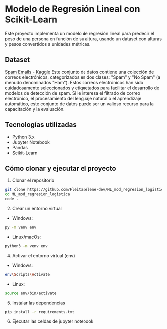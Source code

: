# Modelo de Regresión Lineal con Scikit-Learn

Este proyecto implementa un modelo de regresión lineal para predecir el peso de una persona en función de su altura, usando un dataset con alturas y pesos convertidos a unidades métricas.

## Dataset
[Spam Emails - Kaggle](https://www.kaggle.com/datasets/abdallahwagih/spam-emails)
Este conjunto de datos contiene una colección de correos electrónicos, categorizados en dos clases: "Spam" y "No Spam" (a menudo denominados "Ham"). Estos correos electrónicos han sido cuidadosamente seleccionados y etiquetados para facilitar el desarrollo de modelos de detección de spam. Si le interesa el filtrado de correo electrónico, el procesamiento del lenguaje natural o el aprendizaje automático, este conjunto de datos puede ser un valioso recurso para la capacitación y la evaluación.

## Tecnologías utilizadas

- Python 3.x  
- Jupyter Notebook 
- Pandas  
- Scikit-Learn  

## Cómo clonar y ejecutar el proyecto

1. Clonar el repositorio

```bash
git clone https://github.com/Fleitaselene-dev/ML_mod_regresion_logistica.git
cd ML_mod_regresion_logistica
code .
```
2.  Crear un entorno virtual
* Windows:
```bash
py -m venv env
```
* Linux/macOs:
```bash
python3 -m venv env
```
4. Activar el entorno virtual (env)
* Windows:
```bash
env\Scripts\Activate
```
* Linux:
```bash
source env/bin/activate
```
5. Instalar las dependencias
```bash
pip install -r requirements.txt
```
6. Ejecutar las celdas de jupyter notebook
